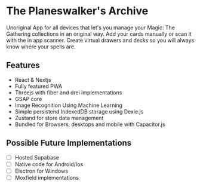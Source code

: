 # The Planeswalker's Archive

Unoriginal App for all devices that let's you manage your Magic: The Gathering collections in an original way. Add your cards manually or scan it with the in app scanner. Create virtual drawers and decks so you will always know where your spells are.

## Features

- React & Nextjs
- Fully featured PWA
- Threejs with fiber and drei implementations
- GSAP core
- Image Recognition Using Machine Learning
- Simple persistend IndexedDB storage using Dexie.js
- Zustand for store data management
- Bundled for Browsers, desktops and mobile with Capacitor.js

## Possible Future Implementations

- [ ] Hosted Supabase
- [ ] Native code for Android/Ios
- [ ] Electron for Windows
- [ ] Moxfield implementations

